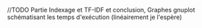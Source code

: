 //TODO Partie Indexage et TF-IDF et conclusion,
Graphes gnuplot schématisant les temps d'exécution (linéairement je l'espère)